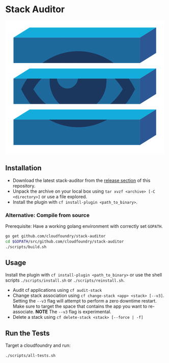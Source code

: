 # Stack Auditor

![Stack Auditor Logo](logo.png "Stack Auditor Logo")

## Installation

* Download the latest stack-auditor from the [release section](https://github.com/cloudfoundry/stack-auditor/releases) of this repository. 
* Unpack the archive on your local box using `tar xvzf <archive> [-C <directory>]` or use a file explored. 
* Install the plugin with `cf install-plugin <path_to_binary>`.

### Alternative: Compile from source

Prerequisite: Have a working golang environment with correctly set
`GOPATH`.

```sh
go get github.com/cloudfoundry/stack-auditor
cd $GOPATH/src/github.com/cloudfoundry/stack-auditor
./scripts/build.sh

```

## Usage

Install the plugin with `cf install-plugin <path_to_binary>` or use the shell scripts `./scripts/install.sh` or `./scripts/reinstall.sh`.

* Audit cf applications using `cf audit-stack`
* Change stack association using `cf change-stack <app> <stack> [--v3]`. Setting the `--v3` flag will attempt to perform a zero downtime restart. Make sure to target the space that contains the app you want to re-associate. 
**NOTE** The `--v3` flag is experimental.
* Delete a stack using `cf delete-stack <stack> [--force | -f]`

## Run the Tests

Target a cloudfoundry and run:

`./scripts/all-tests.sh` 
